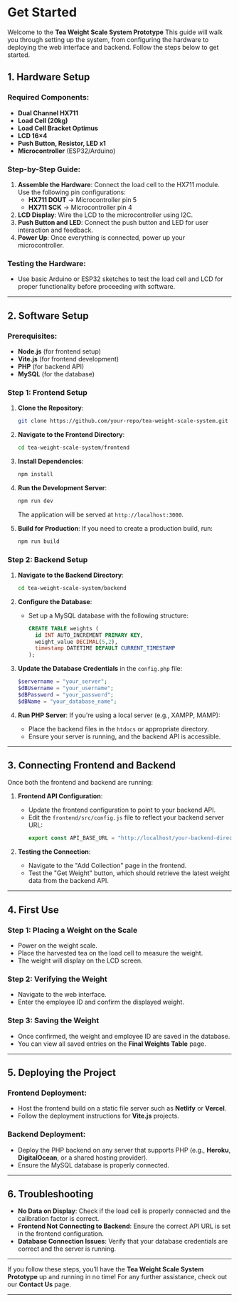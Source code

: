 # Get Started

Welcome to the **Tea Weight Scale System Prototype** This guide will walk you through setting up the system, from configuring the hardware to deploying the web interface and backend. Follow the steps below to get started.

## 1. Hardware Setup

### Required Components:
- **Dual Channel HX711**
- **Load Cell (20kg)**
- **Load Cell Bracket Optimus**
- **LCD 16×4**
- **Push Button, Resistor, LED x1**
- **Microcontroller** (ESP32/Arduino)

### Step-by-Step Guide:
1. **Assemble the Hardware**: Connect the load cell to the HX711 module. Use the following pin configurations:
   - **HX711 DOUT** → Microcontroller pin 5
   - **HX711 SCK** → Microcontroller pin 4
2. **LCD Display**: Wire the LCD to the microcontroller using I2C.
3. **Push Button and LED**: Connect the push button and LED for user interaction and feedback.
4. **Power Up**: Once everything is connected, power up your microcontroller.

### Testing the Hardware:
- Use basic Arduino or ESP32 sketches to test the load cell and LCD for proper functionality before proceeding with software.

---

## 2. Software Setup

### Prerequisites:
- **Node.js** (for frontend setup)
- **Vite.js** (for frontend development)
- **PHP** (for backend API)
- **MySQL** (for the database)

### Step 1: Frontend Setup

1. **Clone the Repository**:
   ```bash
   git clone https://github.com/your-repo/tea-weight-scale-system.git
   ```
   
2. **Navigate to the Frontend Directory**:
   ```bash
   cd tea-weight-scale-system/frontend
   ```

3. **Install Dependencies**:
   ```bash
   npm install
   ```

4. **Run the Development Server**:
   ```bash
   npm run dev
   ```
   The application will be served at `http://localhost:3000`.

5. **Build for Production**:
   If you need to create a production build, run:
   ```bash
   npm run build
   ```

### Step 2: Backend Setup

1. **Navigate to the Backend Directory**:
   ```bash
   cd tea-weight-scale-system/backend
   ```

2. **Configure the Database**:
   - Set up a MySQL database with the following structure:
     ```sql
     CREATE TABLE weights (
       id INT AUTO_INCREMENT PRIMARY KEY,
       weight_value DECIMAL(5,2),
       timestamp DATETIME DEFAULT CURRENT_TIMESTAMP
     );
     ```
   
3. **Update the Database Credentials** in the `config.php` file:
   ```php
   $servername = "your_server";
   $dBUsername = "your_username";
   $dBPassword = "your_password";
   $dBName = "your_database_name";
   ```

4. **Run PHP Server**:
   If you're using a local server (e.g., XAMPP, MAMP):
   - Place the backend files in the `htdocs` or appropriate directory.
   - Ensure your server is running, and the backend API is accessible.

---

## 3. Connecting Frontend and Backend

Once both the frontend and backend are running:

1. **Frontend API Configuration**:
   - Update the frontend configuration to point to your backend API.
   - Edit the `frontend/src/config.js` file to reflect your backend server URL:
     ```javascript
     export const API_BASE_URL = "http://localhost/your-backend-directory/";
     ```

2. **Testing the Connection**:
   - Navigate to the "Add Collection" page in the frontend.
   - Test the "Get Weight" button, which should retrieve the latest weight data from the backend API.

---

## 4. First Use

### Step 1: Placing a Weight on the Scale
- Power on the weight scale.
- Place the harvested tea on the load cell to measure the weight.
- The weight will display on the LCD screen.

### Step 2: Verifying the Weight
- Navigate to the web interface.
- Enter the employee ID and confirm the displayed weight.

### Step 3: Saving the Weight
- Once confirmed, the weight and employee ID are saved in the database.
- You can view all saved entries on the **Final Weights Table** page.

---

## 5. Deploying the Project

### Frontend Deployment:
- Host the frontend build on a static file server such as **Netlify** or **Vercel**.
- Follow the deployment instructions for **Vite.js** projects.

### Backend Deployment:
- Deploy the PHP backend on any server that supports PHP (e.g., **Heroku**, **DigitalOcean**, or a shared hosting provider).
- Ensure the MySQL database is properly connected.

---

## 6. Troubleshooting

- **No Data on Display**: Check if the load cell is properly connected and the calibration factor is correct.
- **Frontend Not Connecting to Backend**: Ensure the correct API URL is set in the frontend configuration.
- **Database Connection Issues**: Verify that your database credentials are correct and the server is running.

---

If you follow these steps, you’ll have the **Tea Weight Scale System Prototype** up and running in no time! For any further assistance, check out our **Contact Us** page.

---
